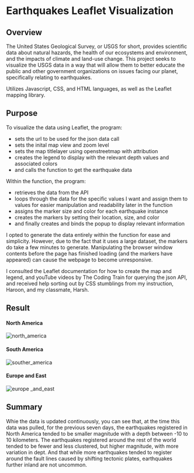 # Earthquakes Leaflet Visualization

## Overview
The United States Geological Survey, or USGS for short, provides scientific data about natural hazards, the health of our ecosystems and environment, and the impacts of climate and land-use change. This project seeks to visualize the USGS data in a way that will allow them to better educate the public and other government organizations on issues facing our planet, specifically relating to earthquakes.

Utilizes Javascript, CSS, and HTML languages, as well as the Leaflet mapping library.

## Purpose
To visualize the data using Leaflet, the program:
- sets the url to be used for the json data call
- sets the inital map view and zoom level
- sets the map titlelayer using openstreetmap with attribution
- creates the legend to display with the relevant depth values and associated colors
- and calls the function to get the earthquake data

Within the function, the program:
- retrieves the data from the API
- loops through the data for the specific values I want and assign them to values for easier manipulation and readability later in the function
- assigns the marker size and color for each earthquake instance
- creates the markers by setting their location, size, and color
- and finally creates and binds the popup to display relevant information

I opted to generate the data entirely within the function for ease and simplicity. However, due to the fact that it uses a large dataset, the markers do take a few minutes to generate. Manipulating the browser window contents before the page has finished loading (and the markers have appeared) can cause the webpage to become unresponsive.

I consulted the Leaflet documentation for how to create the map and legend, and youTube videos by The Coding Train for querying the json API, and received help sorting out by CSS stumblings from my instruction, Haroon, and my classmate, Harsh.

## Result
#### North America
![north_america](https://github.com/m-coldewe/leaflet-challenge/assets/152045367/2f4b5bba-a5b2-4ad0-8fae-ce814d677005)

#### South America
![souther_america](https://github.com/m-coldewe/leaflet-challenge/assets/152045367/85942607-9e1e-4345-862f-16e058b70e80)

#### Europe and East
![europe _and_east](https://github.com/m-coldewe/leaflet-challenge/assets/152045367/5a92ac24-239a-4428-80db-48b898935ac7)

## Summary
Whie the data is updated continuously, you can see that, at the time this data was pulled, for the previous seven days, the earthquakes registered in North America tended to be smaller magnitude with a depth between -10 to 10 kilometers. The earthquakes registered around the rest of the world tended to be fewer and less clustered, but higher magnitude, with more variation in dept. And that while more earthquakes tended to register around the fault lines caused by shifting tectonic plates, earthquakes further inland are not uncommon.
